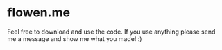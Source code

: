 # flowen.me	
Feel free to download and use the code. If you use anything please send me a message and show me what you made! :)